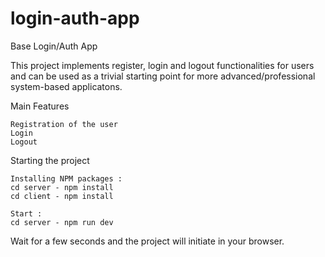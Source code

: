 # login-auth-app

Base Login/Auth App

This project implements register, login and logout functionalities for users and can be used as a trivial starting point for more advanced/professional system-based applicatons.

Main Features

    Registration of the user
    Login
    Logout

Starting the project

    Installing NPM packages :
    cd server - npm install
    cd client - npm install
    
    Start :
    cd server - npm run dev
     

Wait for a few seconds and the project will initiate in your browser.
